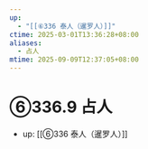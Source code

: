 ```yaml
---
up:
  - "[[⑥336 泰人（暹罗人）]]"
ctime: 2025-03-01T13:36:28+08:00
aliases:
  - 占人
mtime: 2025-09-09T12:37:05+08:00
---
```


# ⑥336.9 占人

- up: [[⑥336 泰人（暹罗人）]]
